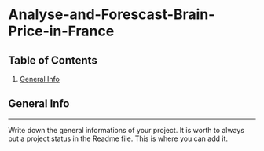 # Analyse-and-Forescast-Brain-Price-in-France

## Table of Contents
1. [General Info](#general-info)

## General Info
***
Write down the general informations of your project. It is worth to always put a project status in the Readme file. This is where you can add it.
